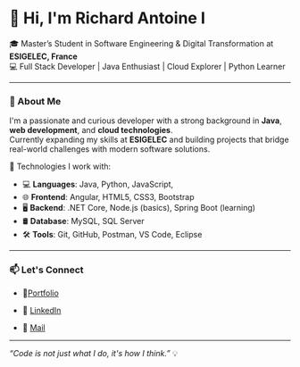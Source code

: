 # 👋 Hi, I'm Richard Antoine I

🎓 Master’s Student in Software Engineering & Digital Transformation at **ESIGELEC, France**  
💻 Full Stack Developer | Java Enthusiast | Cloud Explorer | Python Learner  

---

### 🚀 About Me

I'm a passionate and curious developer with a strong background in **Java**, **web development**, and **cloud technologies**.  
Currently expanding my skills at **ESIGELEC** and building projects that bridge real-world challenges with modern software solutions.

🔧 Technologies I work with:
- 💻 **Languages**: Java, Python, JavaScript,
- 🌐 **Frontend**: Angular, HTML5, CSS3, Bootstrap
- 🖥️ **Backend**: .NET Core, Node.js (basics), Spring Boot (learning)
- 🛢️ **Database**: MySQL, SQL Server
- 🛠️ **Tools**: Git, GitHub, Postman, VS Code, Eclipse

---

### 📫 Let's Connect

- 🔗[Portfolio](https://dynamic-richard-s-portfolio.onrender.com)

- 🔗 [LinkedIn](https://www.linkedin.com/in/richard-antoine30789/)

- 📧 [Mail](richyanto30@gmail.com)

---

*“Code is not just what I do, it's how I think.”* 💡
